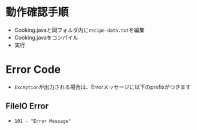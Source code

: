 # 動作確認手順

- Cooking.javaと同フォルダ内に`recipe-data.txt`を編集
- Cooking.javaをコンパイル
- 実行

# Error Code

- `Exception`が出力される場合は、Errorメッセージに以下のprefixがつきます

## FileIO Error

- `101 - "Error Message"`